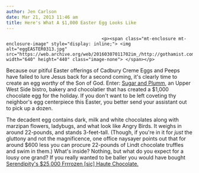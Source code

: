 ```yaml
---
author: Jen Carlson
date: Mar 21, 2013 11:46 am
title: Here's What A $1,000 Easter Egg Looks Like
---
```


	
										<p><span class="mt-enclosure mt-enclosure-image" style="display: inline;"> <img alt="eggEASTER0313.jpg" src="https://web.archive.org/web/20160307011702im_/http://gothamist.com/attachments/arts_jen/eggEASTER0313.jpg" width="640" height="440" class="image-none"> </span></p>

<p>Because our pitiful Easter offerings of Cadbury Creme Eggs and Peeps have failed to lure Jesus back for a second coming, it&apos;s clearly time to create an egg <em>worthy</em> of the Son of God. Enter: <a href="https://web.archive.org/web/20160307011702/http://www.sugarandplumm.com/">Sugar and Plumm</a>, an Upper West Side bistro, bakery and chocolatier that has created a $1,000 chocolate egg for the holiday. If you don&apos;t want to be left coveting thy neighbor&apos;s egg centerpiece this Easter, you better send your assistant out to pick up a dozen. </p>

<p>The decadent egg contains dark, milk and white chocolates along with marzipan flowers, ladybugs, and what look like Angry Birds. It weighs in around 22-pounds, and stands 3-feet-tall. (Though, if you&apos;re in it for <em>just</em> the gluttony and not the magnificence, one office naysayer points out that for around $600 less you can procure 22-pounds of Lindt chocolate truffles and swim in them.) What&apos;s inside? Nothing, but what do you expect for a lousy one grand? If you really wanted to be baller you would have bought <a href="https://web.archive.org/web/20160307011702/http://gothamist.com/2007/11/07/save_room_for_d.php">Serendipity&apos;s $25,000 Frrrozen [sic] Haute Chocolate.</a></p>					
										
									
				